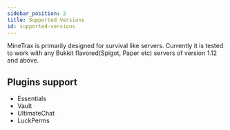 ```yaml
---
sidebar_position: 2
title: Supported Versions
id: supported-versions
---
```


MineTrax is primarily designed for survival like servers.
Currently it is tested to work with any Bukkit flavored(Spigot, Paper etc) servers of version 1.12 and above.

## Plugins support
- Essentials
- Vault
- UltimateChat
- LuckPerms